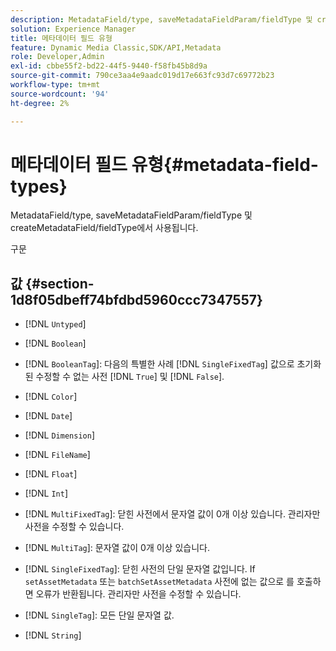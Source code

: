 ```yaml
---
description: MetadataField/type, saveMetadataFieldParam/fieldType 및 createMetadataField/fieldType에서 사용됩니다.
solution: Experience Manager
title: 메타데이터 필드 유형
feature: Dynamic Media Classic,SDK/API,Metadata
role: Developer,Admin
exl-id: cbbe55f2-bd22-44f5-9440-f58fb45b8d9a
source-git-commit: 790ce3aa4e9aadc019d17e663fc93d7c69772b23
workflow-type: tm+mt
source-wordcount: '94'
ht-degree: 2%

---
```


# 메타데이터 필드 유형{#metadata-field-types}

MetadataField/type, saveMetadataFieldParam/fieldType 및 createMetadataField/fieldType에서 사용됩니다.

구문

## 값 {#section-1d8f05dbeff74bfdbd5960ccc7347557}

* [!DNL `Untyped`]
* [!DNL `Boolean`]
* [!DNL `BooleanTag`]: 다음의 특별한 사례 [!DNL `SingleFixedTag`] 값으로 초기화된 수정할 수 없는 사전 [!DNL `True`] 및 [!DNL `False`].

* [!DNL `Color`]
* [!DNL `Date`]
* [!DNL `Dimension`]
* [!DNL `FileName`]
* [!DNL `Float`]
* [!DNL `Int`]
* [!DNL `MultiFixedTag`]: 닫힌 사전에서 문자열 값이 0개 이상 있습니다. 관리자만 사전을 수정할 수 있습니다.
* [!DNL `MultiTag`]: 문자열 값이 0개 이상 있습니다.
* [!DNL `SingleFixedTag`]: 닫힌 사전의 단일 문자열 값입니다. If `setAssetMetadata` 또는 `batchSetAssetMetadata` 사전에 없는 값으로 를 호출하면 오류가 반환됩니다. 관리자만 사전을 수정할 수 있습니다.

* [!DNL `SingleTag`]: 모든 단일 문자열 값.
* [!DNL `String`]
